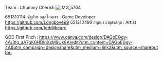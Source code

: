Team : Chummy Cherish
![IMG_5704](https://github.com/user-attachments/assets/c4734969-26f1-44ee-a098-3a7a71f45302)

651310114 ณัฐภัทร อดุลโภคาธร : Game Developer https://github.com/Longboye99
651310490 กฤตยา มาธุสรสกุล : Artist https://github.com/teddiibearo

GDD First Pitch : https://www.canva.com/design/DAGbEGgy-4A/3tq_aA7gKGHDlnXxM9Uk8A/edit?utm_content=DAGbEGgy-4A&utm_campaign=designshare&utm_medium=link2&utm_source=sharebutton
